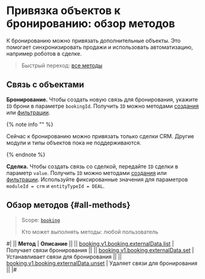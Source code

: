# Привязка объектов к бронированию: обзор методов

К бронированию можно привязать дополнительные объекты. Это помогает синхронизировать продажи и использовать автоматизацию, например роботов в сделке.

> Быстрый переход: [все методы](#all-methods)

## Связь с объектами

**Бронирование.** Чтобы создать новую связь для бронирования, укажите `ID` брони в параметре `bookingId`. Получить `ID` можно методами [создания](../booking-v1-booking-add.md) или [фильтрации](../booking-v1-booking-list.md).

{% note info "" %}

Сейчас к бронированию можно привязать только сделки CRM. Другие модули и типы объектов пока не поддерживаются.

{% endnote %}

**Сделка.** Чтобы создать связь со сделкой, передайте `ID` сделки в параметр `value`. Получить `ID` можно методами [создания](../../../crm/deals/crm-deal-add.md) или [фильтрации](../../../crm/deals/crm-deal-list.md). Используйте фиксированные значения для параметров `moduleId = crm` и `entityTypeId = DEAL`.

## Обзор методов {#all-methods}

> Scope: [`booking`](../../../scopes/permissions)
>
> Кто может выполнять методы: любой пользователь

#|
|| **Метод** | **Описание** ||
|| [booking.v1.booking.externalData.list](./booking-v1-booking-externaldata-list.md) | Получает связи бронирования ||
|| [booking.v1.booking.externalData.set](./booking-v1-booking-externaldata-set.md) | Устанавливает связи для бронирования ||
|| [booking.v1.booking.externalData.unset](./booking-v1-booking-externaldata-unset.md) | Удаляет связи для бронирования ||
|#
